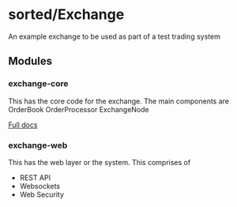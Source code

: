 
# sorted/Exchange

An example exchange to be used as part of a test trading system


## Modules

### exchange-core
This has the core code for the exchange. The main components are 
OrderBook
OrderProcessor
ExchangeNode

[Full docs](docs/exchange-core.md)

### exchange-web
This has the web layer or the system. This comprises of
* REST API
* Websockets
* Web Security





